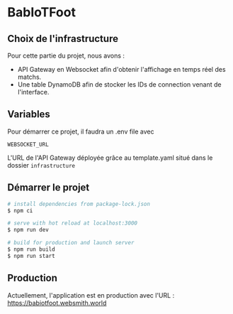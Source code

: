 # BabIoTFoot

## Choix de l'infrastructure

Pour cette partie du projet, nous avons : 

- API Gateway en Websocket afin d'obtenir l'affichage en temps réel des matchs.
- Une table DynamoDB afin de stocker les IDs de connection venant de l'interface.

## Variables

Pour démarrer ce projet, il faudra un .env file avec

```
WEBSOCKET_URL
```

L'URL de l'API Gateway déployée grâce au template.yaml situé dans le dossier `infrastructure`

## Démarrer le projet

```bash
# install dependencies from package-lock.json
$ npm ci

# serve with hot reload at localhost:3000
$ npm run dev

# build for production and launch server
$ npm run build
$ npm run start
```

## Production

Actuellement, l'application est en production avec l'URL :  https://babiotfoot.websmith.world